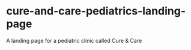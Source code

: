 # cure-and-care-pediatrics-landing-page
A landing page for a pediatric clinic called Cure &amp; Care
